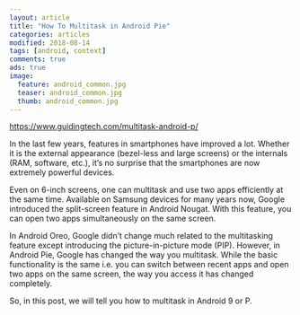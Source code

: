```yaml
---
layout: article
title: "How To Multitask in Android Pie"
categories: articles
modified: 2018-08-14
tags: [android, context]
comments: true
ads: true
image:
  feature: android_common.jpg
  teaser: android_common.jpg
  thumb: android_common.jpg
---
```


https://www.guidingtech.com/multitask-android-p/

In the last few years, features in smartphones have improved a lot. Whether it is the external appearance (bezel-less and large screens) or the internals (RAM, software, etc.), it’s no surprise that the smartphones are now extremely powerful devices.



Even on 6-inch screens, one can multitask and use two apps efficiently at the same time. Available on Samsung devices for many years now, Google introduced the split-screen feature in Android Nougat. With this feature, you can open two apps simultaneously on the same screen.

In Android Oreo, Google didn’t change much related to the multitasking feature except introducing the picture-in-picture mode (PIP). However, in Android Pie, Google has changed the way you multitask. While the basic functionality is the same i.e. you can switch between recent apps and open two apps on the same screen, the way you access it has changed completely.

So, in this post, we will tell you how to multitask in Android 9 or P.